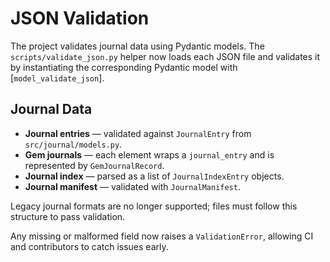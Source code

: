# JSON Validation

The project validates journal data using Pydantic models. The `scripts/validate_json.py` helper now loads each JSON file and validates it by instantiating the corresponding Pydantic model with [`model_validate_json`].

## Journal Data

- **Journal entries** — validated against `JournalEntry` from `src/journal/models.py`.
- **Gem journals** — each element wraps a `journal_entry` and is represented by `GemJournalRecord`.
- **Journal index** — parsed as a list of `JournalIndexEntry` objects.
- **Journal manifest** — validated with `JournalManifest`.

Legacy journal formats are no longer supported; files must follow this structure to pass validation.

Any missing or malformed field now raises a `ValidationError`, allowing CI and contributors to catch issues early.

